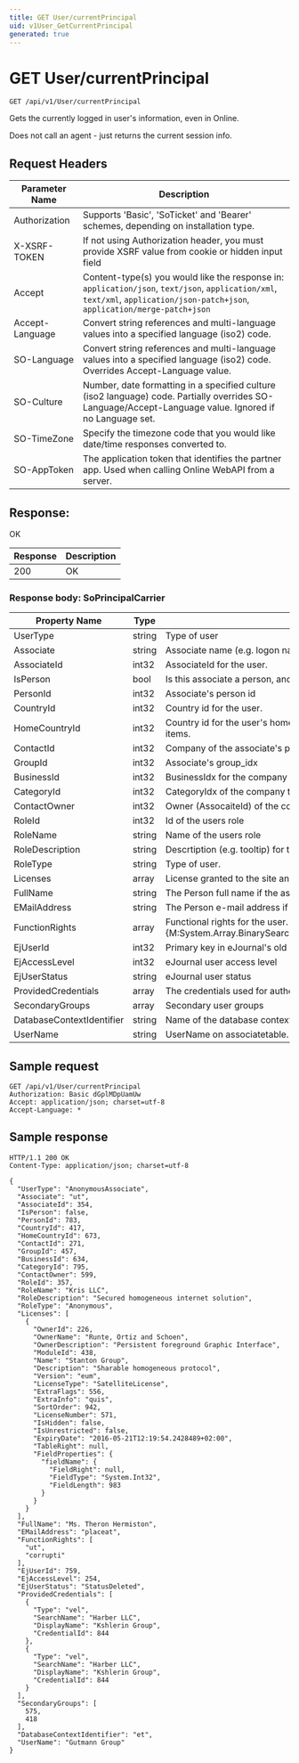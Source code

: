 ```yaml
---
title: GET User/currentPrincipal
uid: v1User_GetCurrentPrincipal
generated: true
---
```


# GET User/currentPrincipal

```http
GET /api/v1/User/currentPrincipal
```

Gets the currently logged in user's information, even in Online.


Does not call an agent - just returns the current session info.







## Request Headers

| Parameter Name | Description |
|----------------|-------------|
| Authorization  | Supports 'Basic', 'SoTicket' and 'Bearer' schemes, depending on installation type. |
| X-XSRF-TOKEN   | If not using Authorization header, you must provide XSRF value from cookie or hidden input field |
| Accept         | Content-type(s) you would like the response in: `application/json`, `text/json`, `application/xml`, `text/xml`, `application/json-patch+json`, `application/merge-patch+json` |
| Accept-Language | Convert string references and multi-language values into a specified language (iso2) code. |
| SO-Language | Convert string references and multi-language values into a specified language (iso2) code. Overrides Accept-Language value. |
| SO-Culture | Number, date formatting in a specified culture (iso2 language) code. Partially overrides SO-Language/Accept-Language value. Ignored if no Language set. |
| SO-TimeZone | Specify the timezone code that you would like date/time responses converted to. |
| SO-AppToken | The application token that identifies the partner app. Used when calling Online WebAPI from a server. |


## Response:

OK

| Response | Description |
|----------------|-------------|
| 200 | OK |

### Response body: SoPrincipalCarrier

| Property Name | Type |  Description |
|----------------|------|--------------|
| UserType | string | Type of user |
| Associate | string | Associate name (e.g. logon name) for the user |
| AssociateId | int32 | AssociateId for the user. |
| IsPerson | bool | Is this associate a person, and not a resource? |
| PersonId | int32 | Associate's person id |
| CountryId | int32 | Country id for the user. |
| HomeCountryId | int32 | Country id for the user's home country.  This is the default country id when creating new items. |
| ContactId | int32 | Company of the associate's person |
| GroupId | int32 | Associate's group_idx |
| BusinessId | int32 | BusinessIdx for the company that the user belongs to. |
| CategoryId | int32 | CategoryIdx of the company that the user belongs to. |
| ContactOwner | int32 | Owner (AssocaiteId) of the company that the user belongs to. |
| RoleId | int32 | Id of the users role |
| RoleName | string | Name of the users role |
| RoleDescription | string | Descrtiption (e.g. tooltip) for the users role |
| RoleType | string | Type of user. |
| Licenses | array | License granted to the site and user. |
| FullName | string | The Person full name if the associate is a person. Use IsPerson to check |
| EMailAddress | string | The Person e-mail address if the associate is a person. Use IsPerson to check |
| FunctionRights | array | Functional rights for the user.  This array is sorted so a lookup can be performed using {M:System.Array.BinarySearch(System.Array,System.Int32,System.Int32,System.Object)}. |
| EjUserId | int32 | Primary key in eJournal's old user table. |
| EjAccessLevel | int32 | eJournal user access level |
| EjUserStatus | string | eJournal user status |
| ProvidedCredentials | array | The credentials used for authenticating this user. |
| SecondaryGroups | array | Secondary user groups |
| DatabaseContextIdentifier | string | Name of the database context |
| UserName | string | UserName on associatetable. Same as SuperId from Online |

## Sample request

```http!
GET /api/v1/User/currentPrincipal
Authorization: Basic dGplMDpUamUw
Accept: application/json; charset=utf-8
Accept-Language: *
```

## Sample response

```http_
HTTP/1.1 200 OK
Content-Type: application/json; charset=utf-8

{
  "UserType": "AnonymousAssociate",
  "Associate": "ut",
  "AssociateId": 354,
  "IsPerson": false,
  "PersonId": 783,
  "CountryId": 417,
  "HomeCountryId": 673,
  "ContactId": 271,
  "GroupId": 457,
  "BusinessId": 634,
  "CategoryId": 795,
  "ContactOwner": 599,
  "RoleId": 357,
  "RoleName": "Kris LLC",
  "RoleDescription": "Secured homogeneous internet solution",
  "RoleType": "Anonymous",
  "Licenses": [
    {
      "OwnerId": 226,
      "OwnerName": "Runte, Ortiz and Schoen",
      "OwnerDescription": "Persistent foreground Graphic Interface",
      "ModuleId": 438,
      "Name": "Stanton Group",
      "Description": "Sharable homogeneous protocol",
      "Version": "eum",
      "LicenseType": "SatelliteLicense",
      "ExtraFlags": 556,
      "ExtraInfo": "quis",
      "SortOrder": 942,
      "LicenseNumber": 571,
      "IsHidden": false,
      "IsUnrestricted": false,
      "ExpiryDate": "2016-05-21T12:19:54.2428489+02:00",
      "TableRight": null,
      "FieldProperties": {
        "fieldName": {
          "FieldRight": null,
          "FieldType": "System.Int32",
          "FieldLength": 983
        }
      }
    }
  ],
  "FullName": "Ms. Theron Hermiston",
  "EMailAddress": "placeat",
  "FunctionRights": [
    "ut",
    "corrupti"
  ],
  "EjUserId": 759,
  "EjAccessLevel": 254,
  "EjUserStatus": "StatusDeleted",
  "ProvidedCredentials": [
    {
      "Type": "vel",
      "SearchName": "Harber LLC",
      "DisplayName": "Kshlerin Group",
      "CredentialId": 844
    },
    {
      "Type": "vel",
      "SearchName": "Harber LLC",
      "DisplayName": "Kshlerin Group",
      "CredentialId": 844
    }
  ],
  "SecondaryGroups": [
    575,
    418
  ],
  "DatabaseContextIdentifier": "et",
  "UserName": "Gutmann Group"
}
```